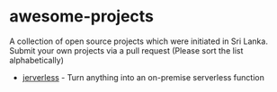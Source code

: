 # awesome-projects

A collection of open source projects which were initiated in Sri Lanka. Submit your own projects via a pull request (Please sort the list alphabetically)

- [jerverless](https://github.com/jerverless/jerverless) - Turn anything into an on-premise serverless function
